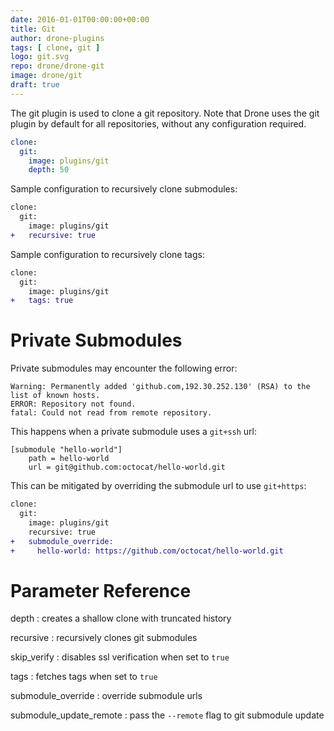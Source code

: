 ```yaml
---
date: 2016-01-01T00:00:00+00:00
title: Git
author: drone-plugins
tags: [ clone, git ]
logo: git.svg
repo: drone/drone-git
image: drone/git
draft: true
---
```


The git plugin is used to clone a git repository. Note that Drone uses the git plugin by default for all repositories, without any configuration required.

```yaml
clone:
  git:
    image: plugins/git
    depth: 50
```

Sample configuration to recursively clone submodules:

```diff
clone:
  git:
    image: plugins/git
+   recursive: true
```

Sample configuration to recursively clone tags:

```diff
clone:
  git:
    image: plugins/git
+   tags: true
```

# Private Submodules

Private submodules may encounter the following error:

```nohighlight
Warning: Permanently added 'github.com,192.30.252.130' (RSA) to the list of known hosts.
ERROR: Repository not found.
fatal: Could not read from remote repository.
```

This happens when a private submodule uses a `git+ssh` url:

```nohighlight
[submodule "hello-world"]
    path = hello-world
    url = git@github.com:octocat/hello-world.git
```

This can be mitigated by overriding the submodule url to use `git+https`:

```diff
clone:
  git:
    image: plugins/git
    recursive: true
+   submodule_override:
+     hello-world: https://github.com/octocat/hello-world.git
```

# Parameter Reference

depth
: creates a shallow clone with truncated history

recursive
: recursively clones git submodules

skip_verify
: disables ssl verification when set to `true`

tags
: fetches tags when set to `true`

submodule_override
: override submodule urls

submodule_update_remote
: pass the `--remote` flag to git submodule update
